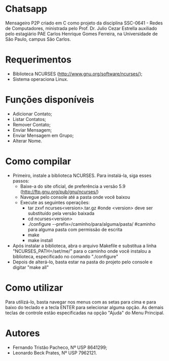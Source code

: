 # Chatsapp
Mensageiro P2P criado em C como projeto da disciplina SSC-0641 - Redes de Computadores, ministrada pelo Prof. Dr. Julio Cezar Estrella auxiliado pelo estagiário PAE Carlos Henrique Gomes Ferreira, na Universidade de São Paulo, campus São Carlos.

# Requerimentos
- Biblioteca NCURSES (http://www.gnu.org/software/ncurses/);
- Sistema operaciona Linux.

# Funções disponíveis
- Adicionar Contato;
- Listar Contatos;
- Remover Contato;
- Enviar Mensagem;
- Enviar Mensagem em Grupo;
- Alterar Nome.

# Como compilar
- Primeiro, instale a biblioteca NCURSES. Para instalá-la, siga esses passos:
  - Baixe-a do site oficial, de preferência a versão 5.9 (http://ftp.gnu.org/pub/gnu/ncurses/)
  - Navegue pelo console até a pasta onde você baixou
  - Execute as seguintes operações:
      - tar zxvf ncurses&lt;version&gt;.tar.gz   #onde &lt;version&gt; deve ser substituído pela versão baixada
      - cd ncurses&lt;version&gt;
      - ./configure --prefix=/caminho/para/alguma/pasta/   #caminho para alguma pasta com permissão de escrita
      - make
      - make install
- Após instalar a biblioteca, abra o arquivo Makefile e substitua a linha "NCURSES_PATH=/set/me/" para o caminho onde você instalou a biblioteca, especificado no comando "./configure"
- Depois de alterá-lo, basta estar na pasta do projeto pelo console e digitar "make all"

# Como utilizar
Para utilizá-lo, basta navegar nos menus com as setas para cima e para baixo do teclado e a tecla ENTER para selecionar alguma opção. As demais teclas de controle estão especificadas na opção "Ajuda" do Menu Principal.

# Autores
- Fernando Tristão Pacheco, Nº USP 8641299;
- Leonardo Beck Prates, Nº USP 7962121.
